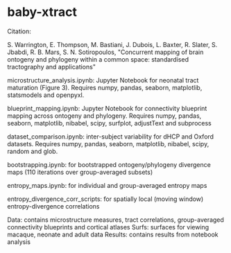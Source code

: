 # baby-xtract

Citation:

S. Warrington, E. Thompson, M. Bastiani, J. Dubois, L. Baxter, R. Slater, S. Jbabdi, R. B. Mars, S. N. Sotiropoulos, "Concurrent mapping of brain ontogeny and phylogeny within a common space: standardised tractography and applications"

microstructure_analysis.ipynb: Jupyter Notebook for neonatal tract maturation (Figure 3). Requires numpy, pandas, seaborn, matplotlib, statsmodels and openpyxl.

blueprint_mapping.ipynb: Jupyter Notebook for connectivity blueprint mapping across ontogeny and phylogeny. Requires numpy, pandas, seaborn, matplotlib, nibabel, scipy, surfplot, adjustText and subprocess

dataset_comparison.ipynb: inter-subject variability for dHCP and Oxford datasets. Requires numpy, pandas, seaborn, matplotlib, nibabel, scipy, random and glob.

bootstrapping.ipynb: for bootstrapped ontogeny/phylogeny divergence maps (110 iterations over group-averaged subsets)

entropy_maps.ipynb: for individual and group-averaged entropy maps

entropy_divergence_corr_scripts: for spatially local (moving window) entropy-divergence correlations

Data: contains microstructure measures, tract correlations, group-averaged connectivity blueprints and cortical atlases
Surfs: surfaces for viewing macaque, neonate and adult data
Results: contains results from notebook analysis
